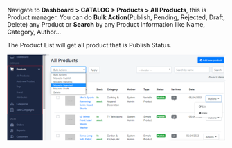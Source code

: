 Navigate to **Dashboard &gt; CATALOG &gt; Products &gt; All Products**, this is Product manager. You can do **Bulk Action**(Publish, Pending, Rejected, Draft, Delete) any Product or **Search** by any Product Information like Name, Category, Author...

The Product List will get all product that is Publish Status.

![](/assets/images/product-manager/08a39727e976b9f0e370ca61229831e4.png)